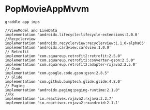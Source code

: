 # PopMovieAppMvvm
    
    graddle app imps
    
    //ViewModel and LiveData
    implementation 'androidx.lifecycle:lifecycle-extensions:2.0.0'
    //Recyclerview
    implementation 'androidx.recyclerview:recyclerview:1.1.0-alpha05'
    implementation 'androidx.cardview:cardview:1.0.0'
    // Retrofit
    implementation "com.squareup.retrofit2:retrofit:2.5.0"
    implementation "com.squareup.retrofit2:converter-gson:2.5.0"
    implementation 'com.squareup.retrofit2:adapter-rxjava2:2.5.0'
    // Gson
    implementation "com.google.code.gson:gson:2.8.5"
    // Glide
    implementation 'com.github.bumptech.glide:glide:4.8.0'
    // Paging
    implementation "androidx.paging:paging-runtime:2.1.0"
    //Rx
    implementation 'io.reactivex.rxjava2:rxjava:2.2.7'
    implementation 'io.reactivex.rxjava2:rxandroid:2.1.1'

